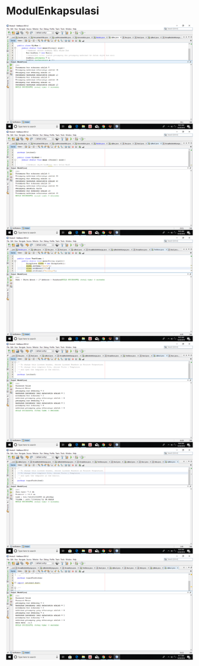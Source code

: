 # ModulEnkapsulasi
![alt teks](https://github.com/Risqyta/ModulEnkapsulasi/blob/master/Screenshot%20(125).png)
![alt teks](https://github.com/Risqyta/ModulEnkapsulasi/blob/master/Screenshot%20(127).png)
![alt teks](https://github.com/Risqyta/ModulEnkapsulasi/blob/master/Screenshot%20(131).png)
![alt teks](https://github.com/Risqyta/ModulEnkapsulasi/blob/master/Screenshot%20(133).png)
![alt teks](https://github.com/Risqyta/ModulEnkapsulasi/blob/master/Screenshot%20(135).png)
![alt teks](https://github.com/Risqyta/ModulEnkapsulasi/blob/master/Screenshot%20(136).png)
